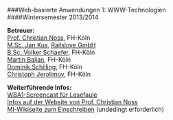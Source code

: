 ###Web-basierte Anwendungen 1: WWW-Technologien
####Wintersemester 2013/2014


**Betreuer:**  
[Prof. Christian Noss](wiki/Christian-Noss), FH-Köln  
[M.Sc. Jan Kus](/koos), [Railslove GmbH](http://railslove.com)  
[B.Sc. Volker Schaefer](/vschaefer), FH-Köln  
[Martin Baljan](/mbaljan), FH-Köln  
[Dominik Schilling](/ocean90), FH-Köln  
[Christoph Jerolimov](/jerolimov), FH-Köln  

**Weiterführende Infos:**  
[WBA1-Screencast für Lesefaule](http://www.youtube.com/watch?v=4KeUaWF3jHQ)  
[Infos auf der Website von Prof. Christian Noss](http://christian-noss.de/blog/mu/blog/2013/09/26/wba1-2013-jetzt-gehts-looooos/)  
[MI-Wikiseite zum Einschreiben](http://www.medieninformatik.fh-koeln.de/w/index.php/Web-basierte_Anwendungen_1:WS1314) (undedingt erforderlich)

